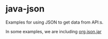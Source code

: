 # java-json
Examples for using JSON to get data from API:s.

In some examples, we are including [org.json.jar][0]

[0]: https://search.maven.org/remotecontent?filepath=org/json/json/20170516/json-20170516.jar
